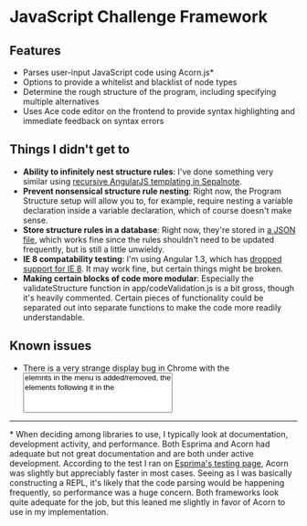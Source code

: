 # JavaScript Challenge Framework

## Features
- Parses user-input JavaScript code using Acorn.js*
- Options to provide a whitelist and blacklist of node types
- Determine the rough structure of the program, including specifying multiple
alternatives
- Uses Ace code editor on the frontend to provide syntax highlighting and
immediate feedback on syntax errors

## Things I didn't get to
- **Ability to infinitely nest structure rules**: I've done something very similar
using [recursive AngularJS templating in Sepalnote](https://github.com/liddiard/sepalnote/blob/master/notes/templates/include/note_major.html).
- **Prevent nonsensical structure rule nesting**: Right now, the Program Structure
setup will allow you to, for example, require nesting a variable declaration
inside a variable declaration, which of course doesn't make sense.
- **Store structure rules in a database**: Right now, they're stored in
[a JSON file](https://github.com/liddiard/js-analyzer/blob/master/public/js/nodeObjects.json),
which works fine since the rules shouldn't need to be updated frequently, but is
still a little unwieldy.
- **IE 8 compatability testing**: I'm using Angular 1.3, which has
[dropped support for IE 8](https://docs.angularjs.org/guide/ie). It may work fine,
but certain things might be broken.
- **Making certain blocks of code more modular**: Especially the validateStructure
function in app/codeValidation.js is a bit gross, though it's heavily commented.
Certain pieces of functionality could be separated out into separate functions
to make the code more readily understandable.


## Known issues
- There is a very strange display bug in Chrome with the <select multiple> elements.
If one of the <option> elemnts in the menu is added/removed, the <option> elements
following it in the <optgroup> get indented. I've tried removing all CSS and the
problem persists. The display issue is not present in other browsers.

---------------------------------------

\* When deciding among libraries to use, I typically look at documentation,
development activity, and performance. Both Esprima and Acorn had adequate but
not great documentation and are both under active development. According
to the test I ran on [Esprima's testing page](http://esprima.org/test/compare.html),
Acorn was slightly but appreciably faster in most cases. Seeing as I was basically
constructing a REPL, it's likely that the code parsing would be happening frequently,
so performance was a huge concern. Both frameworks look quite adequate for the job,
but this leaned me slightly in favor of Acorn to use in my implementation.

